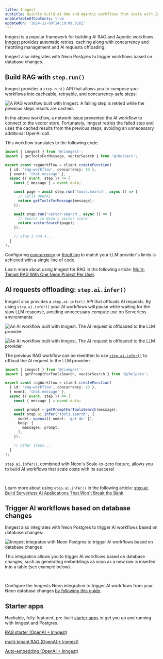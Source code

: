 ```yaml
---
title: Inngest
subtitle: Quickly build AI RAG and Agentic workflows that scale with Inngest and Neon
enableTableOfContents: true
updatedOn: '2024-12-09T14:10:09.616Z'
---
```


Inngest is a popular framework for building AI RAG and Agentic workflows. [Inngest](https://www.inngest.com/?utm_source=neon&utm_medium=inngest-ai-integration) provides automatic retries, caching along with concurrency and throttling management and AI requests offloading.

Inngest also integrates with Neon Postgres to trigger workflows based on database changes.

## Build RAG with `step.run()`

Inngest provides a `step.run()` API that allows you to compose your workflows into cacheable, retryable, and concurrency-safe steps:

![A RAG workflow built with Inngest. A failing step is retried while the previous steps results are cached.](/docs/guides/inngest-rag-workflow.png)

In the above workflow, a network issue prevented the AI workflow to connect to the vector store. Fortunately, Inngest retries the failed step and uses the cached results from the previous steps, avoiding an unnecessary additional OpenAI call.

This workflow translates to the following code:

```typescript
import { inngest } from '@/inngest';
import { getToolsForMessage, vectorSearch } from '@/helpers';

export const ragWorkflow = client.createFunction(
  { id: 'rag-workflow', concurrency: 10 },
  { event: 'chat.message' },
  async ({ event, step }) => {
    const { message } = event.data;

    const page = await step.run('tools.search', async () => {
      // Calls OpenAI
      return getToolsForMessage(message);
    });

    await step.run('vector-search', async () => {
      // Search in Neon's vector store
      return vectorSearch(page);
    });

    // step 3 and 4...
  }
);
```

Configuring [concurrency](https://www.inngest.com/docs/guides/concurrency?utm_source=neon&utm_medium=inngest-ai-integration) or [throttling](https://www.inngest.com/docs/guides/throttling?utm_source=neon&utm_medium=inngest-ai-integration) to match your LLM provider's limits is achieved with a single line of code.

Learn more about using Inngest for RAG in the following article: [Multi-Tenant RAG With One Neon Project Per User](/blog/multi-tenant-rag).

## AI requests offloading: `step.ai.infer()`

Inngest also provides a `step.ai.infer()` API that offloads AI requests.
By using `step.ai.infer()` your AI workflows will pause while waiting for the slow LLM response, avoiding unnecessary compute use on Serverless environments:

![An AI workflow built with Inngest. The AI request is offloaded to the LLM provider.](/docs/guides/inngest-with-step-ai-infer.png)

![An AI workflow built with Inngest. The AI request is offloaded to the LLM provider.](/docs/guides/inngest-without-step-ai-infer.png)

The previous RAG workflow can be rewritten to use [`step.ai.infer()`](https://www.inngest.com/docs/features/inngest-functions/steps-workflows/step-ai-orchestration?utm_source=neon&utm_medium=inngest-ai-integration#step-ai-infer) to offload the AI request to the LLM provider:

```typescript
import { inngest } from '@/inngest';
import { getPromptForToolsSearch, vectorSearch } from '@/helpers';

export const ragWorkflow = client.createFunction(
  { id: 'rag-workflow', concurrency: 10 },
  { event: 'chat.message' },
  async ({ event, step }) => {
    const { message } = event.data;

    const prompt = getPromptForToolsSearch(message);
    await step.ai.infer('tools.search', {
      model: openai({ model: 'gpt-4o' }),
      body: {
        messages: prompt,
      },
    });

    // other steps...
  }
);
```

`step.ai.infer()`, combined with Neon's Scale-to-zero feature, allows you to build AI workflows that scale costs with its success!

<br />

Learn more about using `step.ai.infer()` in the following article: [step.ai: Build Serverless AI Applications That Won't Break the Bank](https://www.inngest.com/blog/step-ai-for-serverless-ai-applications?utm_source=neon&utm_medium=inngest-ai-integration).

## Trigger AI workflows based on database changes

Inngest also integrates with Neon Postgres to trigger AI workflows based on database changes:

![Inngest integrates with Neon Postgres to trigger AI workflows based on database changes](/docs/guides/inngest.jpg)

This integration allows you to trigger AI workflows based on database changes, such as generating embeddings as soon as a new row is inserted into a table (see example below).

<br />

Configure the Inngests Neon integration to trigger AI workflows from your Neon database changes [by following this guide](/guides/trigger-serverless-functions).

## Starter apps

Hackable, fully-featured, pre-built [starter apps](https://github.com/neondatabase/examples/tree/main/ai/inngest) to get you up and running with Inngest and Postgres.

<DetailIconCards>

<a href="https://github.com/neondatabase/examples/tree/main/ai/inngest/rag-starter-nextjs" description="A Next.js RAG starter app built with OpenAI and Inngest" icon="github">RAG starter (OpenAI + Inngest)</a>

<a href="https://github.com/inngest/multi-tenant-rag-example" description="A Next.js contacts importer multi-tenant RAG built with OpenAI and Inngest" icon="github">multi-tenant RAG (OpenAI + Inngest)</a>

<a href="https://github.com/neondatabase/examples/tree/main/ai/inngest/auto-embeddings-nextjs" description="A Next.js app example of auto-embedding with Inngest" icon="github">Auto-embedding (OpenAI + Inngest)</a>

</DetailIconCards>
